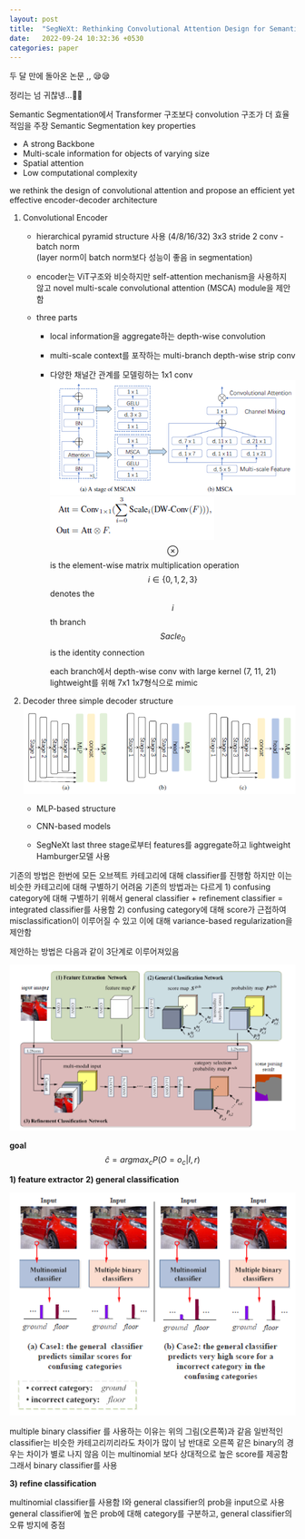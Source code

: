 ```yaml
---
layout: post
title:  "SegNeXt: Rethinking Convolutional Attention Design for Semantic Segmentation"
date:   2022-09-24 10:32:36 +0530
categories: paper
---
```


두 달 만에 돌아온 논문 ,, 😪😪



정리는 넘 귀찮넹...🤡🤡



Semantic Segmentation에서 Transformer 구조보다 convolution 구조가 더 효율적임을 주장
 Semantic Segmentation key properties

* A strong Backbone
* Multi-scale information for objects of varying size
* Spatial attention 
* Low computational complexity 

we rethink the design of convolutional attention and propose an efficient yet effective encoder-decoder architecture 



1. Convolutional Encoder

   * hierarchical pyramid structure 사용 (4/8/16/32) 3x3 stride 2 conv - batch norm  
     (layer norm이 batch norm보다 성능이 좋음 in segmentation)

   * encoder는 ViT구조와 비슷하지만 self-attention mechanism을 사용하지 않고 novel multi-scale convolutional attention (MSCA) module을 제안함 

   * three parts

     - local information을 aggregate하는 depth-wise convolution 

     - multi-scale context를 포작하는 multi-branch depth-wise strip conv

     - 다양한 채널간 관계를 모델링하는 1x1 conv 
       ![img1](\assets\post\post25\img1.png)
       ![img2](\assets\post\post25\img2.png)
       $$\otimes$$ is the element-wise matrix multiplication operation
       $$i \in \{0,1,2,3\}$$ denotes the $$i$$ th branch $$Sacle_0$$ is the identity connection 

       each branch에서 depth-wise conv with large kernel (7, 11, 21)
       lightweight를 위해 7x1 1x7형식으로 mimic

2. Decoder
   three simple decoder structure 
   ![img2](\assets\post\post25\img3.png)

   * MLP-based structure

   * CNN-based models

   * SegNeXt
     last three stage로부터 features를 aggregate하고 lightweight Hamburger모델 사용

     



기존의 방법은 한번에 모든 오브젝트 카테고리에 대해 classifier를 진행함 하지만 이는 비슷한 카테고리에 대해 구별하기 어려움 
기존의 방법과는 다르게 1) confusing category에 대해 구별하기 위해서 general classifier + refinement classifier = integrated classifier를 사용함 2) confusing category에 대해 score가 근접하여 misclassification이 이루어질 수 있고 이에 대해 variance-based regularization을 제안함 

제안하는 방법은 다음과 같이 3단계로 이루어져있음

![img1](\assets\post\post24\img1.png)

**goal** 
$$\hat{c} = argmax_c P(O = o_c | I, r)$$

**1) feature extractor**
**2) general classification**

![img2](\assets\post\post24\img2.png)

multiple binary classifier  를 사용하는 이유는 위의 그림(오른쪽)과 같음 
일반적인 classifier는 비슷한 카테고리끼리라도 차이가 많이 남 
반대로 오른쪽 같은 binary의 경우는 차이가 별로 나지 않음 이는 multinomial 보다 상대적으로 높은 score를 제공함 그래서 binary classifier를 사용 

**3) refine classification**

multinomial classifier를 사용함 I와 general classifier의 prob을 input으로 사용 
general classifier에 높은 prob에 대해 category를 구분하고, general classifier의 오류 방지에 중점 



